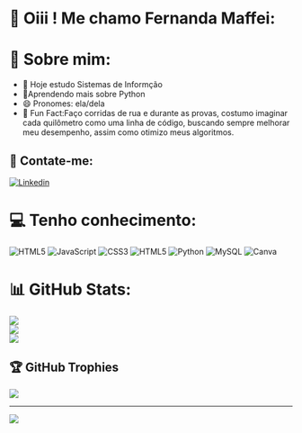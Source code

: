 # 💌	 Oiii ! Me chamo Fernanda Maffei:
# 🌸 Sobre mim:
- 🔭 Hoje estudo Sistemas de Informção
- 🌱Aprendendo mais sobre Python
- 😄 Pronomes: ela/dela
- 👟 Fun Fact:Faço corridas de rua e durante as provas, costumo imaginar cada quilômetro como uma linha de código, buscando sempre melhorar meu desempenho, assim como otimizo meus algoritmos. 



## 📱 Contate-me:
[![Linkedin](https://img.shields.io/badge/LinkedIn-0077B5?style=for-the-badge&logo=linkedin&logoColor=white)](https://www.linkedin.com/in/fernanda-maffei-fabretti-692502265/)<br>


# 💻 Tenho conhecimento:
![HTML5](https://img.shields.io/badge/html5-%23E34F26.svg?style=for-the-badge&logo=html5&logoColor=white) ![JavaScript](https://img.shields.io/badge/javascript-%23323330.svg?style=for-the-badge&logo=javascript&logoColor=%23F7DF1E) ![CSS3](https://img.shields.io/badge/css3-%231572B6.svg?style=for-the-badge&logo=css3&logoColor=white) ![HTML5](https://img.shields.io/badge/html5-%23E34F26.svg?style=for-the-badge&logo=html5&logoColor=white) ![Python](https://img.shields.io/badge/python-3670A0?style=for-the-badge&logo=python&logoColor=ffdd54) ![MySQL](https://img.shields.io/badge/mysql-%2300000f.svg?style=for-the-badge&logo=mysql&logoColor=white) ![Canva](https://img.shields.io/badge/Canva-%2300C4CC.svg?style=for-the-badge&logo=Canva&logoColor=white)
# 📊 GitHub Stats:
![](https://github-readme-stats.vercel.app/api?username=femaffei&theme=bear&hide_border=false&include_all_commits=false&count_private=false)<br/>
![](https://github-readme-streak-stats.herokuapp.com/?user=femaffei&theme=bear&hide_border=false)<br/>
![](https://github-readme-stats.vercel.app/api/top-langs/?username=femaffei&theme=bear&hide_border=false&include_all_commits=false&count_private=false&layout=compact)

## 🏆 GitHub Trophies
![](https://github-profile-trophy.vercel.app/?username=femaffei&theme=tokyonight&no-frame=false&no-bg=false&margin-w=4)

---
[![](https://visitcount.itsvg.in/api?id=femaffei&icon=0&color=0)](https://visitcount.itsvg.in)

<!-- Proudly created with GPRM ( https://gprm.itsvg.in ) -->


<!-- Proudly created with GPRM ( https://gprm.itsvg.in ) -->
